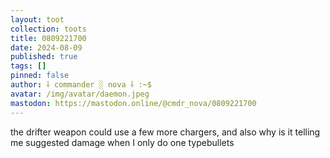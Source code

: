 ```yaml
---
layout: toot
collection: toots
title: 0809221700
date: 2024-08-09
published: true
tags: []
pinned: false
author: ⸸ commander ░ nova ⸸ :~$
avatar: /img/avatar/daemon.jpeg
mastodon: https://mastodon.online/@cmdr_nova/0809221700
---
```


the drifter weapon could use a few more chargers, and also why is it telling me suggested damage when I only do one typebullets
